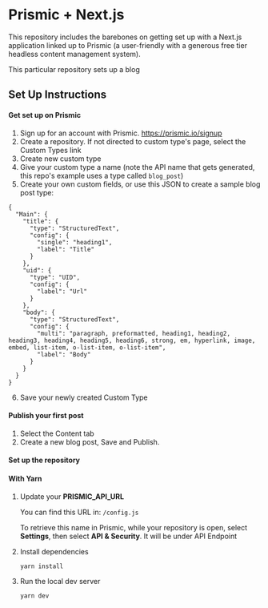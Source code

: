 # Prismic + Next.js

This repository includes the barebones on getting set up with a Next.js application linked up to Prismic (a user-friendly with a generous free tier headless content management system).

This particular repository sets up a blog

## Set Up Instructions

#### Get set up on Prismic

1.  Sign up for an account with Prismic.
    https://prismic.io/signup
2.  Create a repository. If not directed to custom type's page, select the Custom Types link
3.  Create new custom type
4.  Give your custom type a name (note the API name that gets generated, this repo's example uses a type called `blog_post`)
5.  Create your own custom fields, or use this JSON to create a sample blog post type:

```
{
  "Main": {
    "title": {
      "type": "StructuredText",
      "config": {
        "single": "heading1",
        "label": "Title"
      }
    },
    "uid": {
      "type": "UID",
      "config": {
        "label": "Url"
      }
    },
    "body": {
      "type": "StructuredText",
      "config": {
        "multi": "paragraph, preformatted, heading1, heading2, heading3, heading4, heading5, heading6, strong, em, hyperlink, image, embed, list-item, o-list-item, o-list-item",
        "label": "Body"
      }
    }
  }
}
```

6.  Save your newly created Custom Type

#### Publish your first post

1.  Select the Content tab
2.  Create a new blog post, Save and Publish.

#### Set up the repository

#### With Yarn

1.  Update your **PRISMIC_API_URL**

    You can find this URL in: `/config.js`

    To retrieve this name in Prismic, while your repository is open, select **Settings**, then select **API & Security**. It will be under API Endpoint

2.  Install dependencies

    `yarn install`

3.  Run the local dev server

    `yarn dev`
